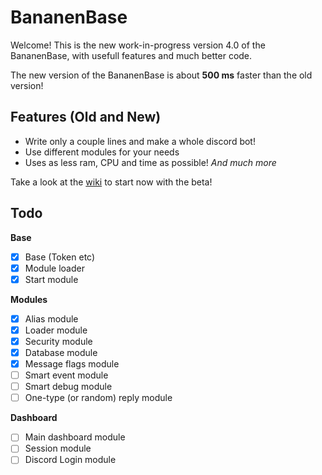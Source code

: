 # BananenBase
Welcome! This is the new work-in-progress version 4.0 of the BananenBase, with usefull features and much better code.

The new version of the BananenBase is about **500 ms** faster than the old version!

## Features (Old and New)
- Write only a couple lines and make a whole discord bot!
- Use different modules for your needs
- Uses as less ram, CPU and time as possible!
_And much more_

Take a look at the [wiki](https://github.com/Paultje52/BananenBase/wiki) to start now with the beta!

## Todo
**Base**
- [X] Base (Token etc)
- [X] Module loader
- [X] Start module

**Modules**
- [X] Alias module
- [x] Loader module
- [X] Security module
- [X] Database module
- [X] Message flags module
- [ ] Smart event module
- [ ] Smart debug module
- [ ] One-type (or random) reply module

**Dashboard**
- [ ] Main dashboard module
- [ ] Session module
- [ ] Discord Login module
